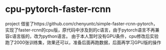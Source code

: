 # cpu-pytorch-faster-rcnn
project 借鉴了https://github.com/chenyuntc/simple-faster-rcnn-pytorch，
实现了faster-rcnn的cpu版，原代码中涉及到的c语言，由于pytorch语言不再兼容c语言版的，改为python语言。
由于本人暂时没有GPU条件，cpu修改后实验跑了2000张训练集，效果还可以，准备后面再跑数据，后面再学习GPU版的操作
